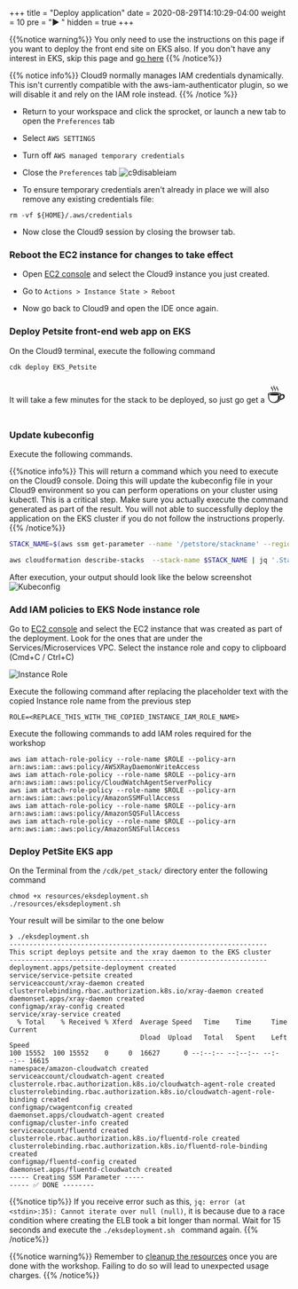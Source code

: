 +++
title = "Deploy application"
date = 2020-08-29T14:10:29-04:00
weight = 10
pre = "<b>▶︎ </b>"
hidden = true
+++

{{%notice warning%}}
You only need to use the instructions on this page if you want to deploy the front end site on EKS also. If you don't have any interest in EKS, skip this page and [go here](/en/installation/_using_the_app.html)
{{% /notice%}}

{{% notice info%}}
Cloud9 normally manages IAM credentials dynamically. This isn't currently compatible with the aws-iam-authenticator plugin, so we will disable it and rely on the IAM role instead.
{{% /notice %}}
- Return to your workspace and click the sprocket, or launch a new tab to open the `Preferences` tab
- Select `AWS SETTINGS`
- Turn off `AWS managed temporary credentials`
- Close the `Preferences` tab
![c9disableiam](/images/c9disableiam.png)

- To ensure temporary credentials aren't already in place we will also remove
any existing credentials file:
```
rm -vf ${HOME}/.aws/credentials
```

- Now close the Cloud9 session by closing the browser tab.

### Reboot the EC2 instance for changes to take effect

- Open [EC2 console](https://console.aws.amazon.com/ec2/v2/home?#Instances:tag:Name=aws-cloud9*;sort=desc:launchTime) and select the Cloud9 instance you just created.

- Go to `Actions > Instance State > Reboot` 

- Now go back to Cloud9 and open the IDE once again.

### Deploy Petsite front-end web app on EKS

On the Cloud9 terminal, execute the following command

```
cdk deploy EKS_Petsite
```

It will take a few minutes for the stack to be deployed, so just go get a <span style=font-size:40px> ☕️ </span>

### Update kubeconfig

Execute the following commands. 

{{%notice info%}}
This will return a command which you need to execute on the Cloud9 console. Doing this will update the kubeconfig file in your Cloud9 environment so you can perform operations on your cluster using kubectl.
This is a critical step. Make sure you actually execute the command generated as part of the result. You will not able to successfully deploy the application on the EKS cluster if you do not follow the instructions properly.
{{% /notice%}}

```bash
STACK_NAME=$(aws ssm get-parameter --name '/petstore/stackname' --region $AWS_REGION | jq .Parameter.Value -r)

aws cloudformation describe-stacks  --stack-name $STACK_NAME | jq '.Stacks[0].Outputs[] | select(.OutputKey | contains("ConfigCommand")).OutputValue' -r                                               
```

After execution, your output should look like the below screenshot
![Kubeconfig](/images/deployeks.png)


### Add IAM policies to EKS Node instance role
Go to [EC2 console](https://console.aws.amazon.com/ec2/v2/home) and select the EC2 instance that was created as part of the deployment. Look for the ones that are under the Services/Microservices VPC. Select the instance role and copy to clipboard (Cmd+C / Ctrl+C)

![Instance Role](/images/containerinsights/eks11.png)

Execute the following command after replacing the placeholder text with the copied Instance role name from the previous step

```
ROLE=<REPLACE_THIS_WITH_THE_COPIED_INSTANCE_IAM_ROLE_NAME>
```

Execute the following commands to add IAM roles required for the workshop

```
aws iam attach-role-policy --role-name $ROLE --policy-arn arn:aws:iam::aws:policy/AWSXRayDaemonWriteAccess
aws iam attach-role-policy --role-name $ROLE --policy-arn arn:aws:iam::aws:policy/CloudWatchAgentServerPolicy
aws iam attach-role-policy --role-name $ROLE --policy-arn arn:aws:iam::aws:policy/AmazonSSMFullAccess
aws iam attach-role-policy --role-name $ROLE --policy-arn arn:aws:iam::aws:policy/AmazonSQSFullAccess
aws iam attach-role-policy --role-name $ROLE --policy-arn arn:aws:iam::aws:policy/AmazonSNSFullAccess
```

### Deploy PetSite EKS app

On the Terminal from the `/cdk/pet_stack/` directory enter the following command

```
chmod +x resources/eksdeployment.sh 
./resources/eksdeployment.sh    
```

Your result will be similar to the one below
```
❯ ./eksdeployment.sh
-----------------------------------------------------------------
This script deploys petsite and the xray daemon to the EKS cluster
-----------------------------------------------------------------
deployment.apps/petsite-deployment created
service/service-petsite created
serviceaccount/xray-daemon created
clusterrolebinding.rbac.authorization.k8s.io/xray-daemon created
daemonset.apps/xray-daemon created
configmap/xray-config created
service/xray-service created
  % Total    % Received % Xferd  Average Speed   Time    Time     Time  Current
                                 Dload  Upload   Total   Spent    Left  Speed
100 15552  100 15552    0     0  16627      0 --:--:-- --:--:-- --:--:-- 16615
namespace/amazon-cloudwatch created
serviceaccount/cloudwatch-agent created
clusterrole.rbac.authorization.k8s.io/cloudwatch-agent-role created
clusterrolebinding.rbac.authorization.k8s.io/cloudwatch-agent-role-binding created
configmap/cwagentconfig created
daemonset.apps/cloudwatch-agent created
configmap/cluster-info created
serviceaccount/fluentd created
clusterrole.rbac.authorization.k8s.io/fluentd-role created
clusterrolebinding.rbac.authorization.k8s.io/fluentd-role-binding created
configmap/fluentd-config created
daemonset.apps/fluentd-cloudwatch created
----- Creating SSM Parameter -----
----- ✅ DONE --------
```

{{%notice tip%}}
If you receive error such as this, `jq: error (at <stdin>:35): Cannot iterate over null (null)`, it is because due to a race condition where creating the ELB took a bit longer than normal. Wait for 15 seconds and execute the `./eksdeployment.sh ` command again.
{{% /notice%}}

{{%notice warning%}}
Remember to [cleanup the resources](/_cleanup.html) once you are done with the workshop. Failing to do so will lead to unexpected usage charges.
{{% /notice%}}